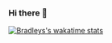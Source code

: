 ### Hi there 👋

<!---[![Harlok's wakatime stats](https://github-readme-stats.vercel.app/api/wakatime?username=bradley&bg_color=22577a&layout=compact&title_color=80ed99&text_color=c7f9cc)](https://github.com/anuraghazra/github-readme-stats)-->
[![Bradleys's wakatime stats](https://github-readme-stats.vercel.app/api/wakatime?username=bradley&bg_color=45,f72585,b5179e,7209b7,560bad,480ca8,3a0ca3,3f37c9,4361ee,4895ef,4cc9f0&layout=compact&title_color=ffffff&text_color=ffffff)]([https://wakatime.com/@Bradley](https://wakatime.com/@Bradley))

<!---[![Harlok's wakatime stats](https://github-readme-stats.vercel.app/api/wakatime?username=bradley&bg_color=45,fbf8cc,fde4cf,ffcfd2,f1c0e8,cfbaf0,a3c4f3,90dbf4,8eecf5,98f5e1,b9fbc0&layout=compact&title_color=111111&text_color=111111)](https://github.com/anuraghazra/github-readme-stats)
[![Harlok's wakatime stats](https://github-readme-stats.vercel.app/api/wakatime?username=bradley&bg_color=20,25ced1,ffffff,fceade,ff8a5b,ea526f&layout=compact&title_color=111111&text_color=111111)]()

[![Harlok's wakatime stats](https://github-readme-stats.vercel.app/api/wakatime?username=bradley&bg_color=45,ff595e,ffca3a,8ac926,1982c4,6a4c93&layout=compact&title_color=ffffff&text_color=ffffff)](https://github.com/anuraghazra/github-readme-stats)
[![Bradleys's wakatime stats](https://github-readme-stats.vercel.app/api/wakatime?username=bradley&bg_color=35,22577a,38a3a5,57cc99,80ed99,c7f9cc&layout=compact&title_color=ffffff&text_color=ffffff)](https://wakatime.com/@Bradley)-->

<!--
**Brad123ghost/Brad123ghost** is a ✨ _special_ ✨ repository because its `README.md` (this file) appears on your GitHub profile.

Here are some ideas to get you started:

- 🔭 I’m currently working on ...
- 🌱 I’m currently learning ...
- 👯 I’m looking to collaborate on ...
- 🤔 I’m looking for help with ...
- 💬 Ask me about ...
- 📫 How to reach me: ...
- 😄 Pronouns: ...
- ⚡ Fun fact: ...
-->
